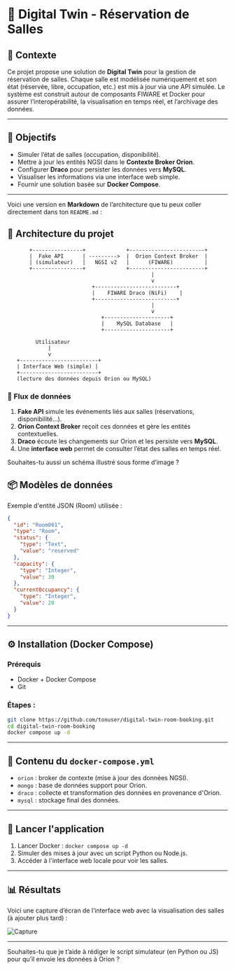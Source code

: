 

# 🏢 Digital Twin - Réservation de Salles

## 📌 Contexte

Ce projet propose une solution de **Digital Twin** pour la gestion de réservation de salles. Chaque salle est modélisée numériquement et son état (réservée, libre, occupation, etc.) est mis à jour via une API simulée.
Le système est construit autour de composants FIWARE et Docker pour assurer l’interopérabilité, la visualisation en temps réel, et l’archivage des données.

---

## 🧠 Objectifs

* Simuler l’état de salles (occupation, disponibilité).
* Mettre à jour les entités NGSI dans le **Contexte Broker Orion**.
* Configurer **Draco** pour persister les données vers **MySQL**.
* Visualiser les informations via une interface web simple.
* Fournir une solution basée sur **Docker Compose**.

---

Voici une version en **Markdown** de l’architecture que tu peux coller directement dans ton `README.md` :

## 🧱 Architecture du projet

```plaintext
       +----------------+             +------------------------+
       |  Fake API      | --------->  |  Orion Context Broker  |
       | (simulateur)   |   NGSI v2   |      (FIWARE)          |
       +----------------+             +------------------------+
                                              |
                                              v
                           +--------------------------+
                           |    FIWARE Draco (NiFi)    |
                           +--------------------------+
                                              |
                                              v
                              +---------------------+
                              |    MySQL Database   |
                              +---------------------+

         Utilisateur
             |
             v
   +-------------------------+
   | Interface Web (simple) |
   +-------------------------+
   (lecture des données depuis Orion ou MySQL)
```

### 🔄 Flux de données

1. **Fake API** simule les événements liés aux salles (réservations, disponibilité...).
2. **Orion Context Broker** reçoit ces données et gère les entités contextuelles.
3. **Draco** écoute les changements sur Orion et les persiste vers **MySQL**.
4. Une **interface web** permet de consulter l’état des salles en temps réel.


Souhaites-tu aussi un schéma illustré sous forme d’image ?





## 📦 Modèles de données

Exemple d'entité JSON (Room) utilisée :

```json
{
  "id": "Room001",
  "type": "Room",
  "status": {
    "type": "Text",
    "value": "reserved"
  },
  "capacity": {
    "type": "Integer",
    "value": 30
  },
  "currentOccupancy": {
    "type": "Integer",
    "value": 20
  }
}
```

---

## ⚙️ Installation (Docker Compose)

### Prérequis

* Docker + Docker Compose
* Git

### Étapes :

```bash
git clone https://github.com/tonuser/digital-twin-room-booking.git
cd digital-twin-room-booking
docker compose up -d
```

---

## 📂 Contenu du `docker-compose.yml`

* `orion` : broker de contexte (mise à jour des données NGSI).
* `mongo` : base de données support pour Orion.
* `draco` : collecte et transformation des données en provenance d'Orion.
* `mysql` : stockage final des données.

---

## 🚀 Lancer l'application

1. Lancer Docker : `docker compose up -d`
2. Simuler des mises à jour avec un script Python ou Node.js.
3. Accéder à l'interface web locale pour voir les salles.

---

## 📊 Résultats

Voici une capture d’écran de l’interface web avec la visualisation des salles (à ajouter plus tard) :

![Capture](./screenshots/dashboard.png)

---

Souhaites-tu que je t’aide à rédiger le script simulateur (en Python ou JS) pour qu’il envoie les données à Orion ?
